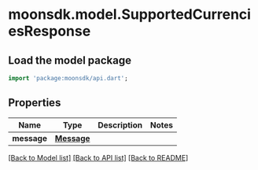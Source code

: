 # moonsdk.model.SupportedCurrenciesResponse

## Load the model package

```dart
import 'package:moonsdk/api.dart';
```

## Properties

| Name        | Type                      | Description | Notes |
| ----------- | ------------------------- | ----------- | ----- |
| **message** | [**Message**](message.md) |             |       |

[\[Back to Model list\]](./#documentation-for-models) [\[Back to API list\]](./#documentation-for-api-endpoints) [\[Back to README\]](./)
